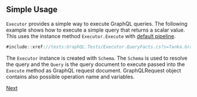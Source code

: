 ## Simple Usage

`Executor` provides a simple way to execute GraphQL queries. The following example shows how to execute a simple query that returns a scalar value. This uses the instance method `Executor.Execute` with [default pipeline](xref://05-pipeline.md).

```csharp
#include::xref://tests:GraphQL.Tests/Executor.QueryFacts.cs?s=Tanka.GraphQL.Tests.QueryFacts.Simple_Scalar
```

The `Executor` instance is created with `Schema`. The `Schema` is used to resolve the query and the `Query` is the query document to execute passed into the `Execute` method as GraphQL request document. GraphQLRequest object contains also possible operation name and variables.


[Next](xref://03-queries-and-mutations.md)